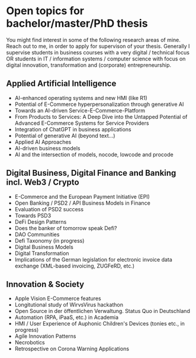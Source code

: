 # Open topics for bachelor/master/PhD thesis

You might find interest in some of the following research areas of mine. Reach out to me, in order to apply for supervison of your thesis. Generally I supervise students in business courses with a very digital / technical focus OR students in IT / information systems / computer science with focus on digital innovation, transformation and (corporate) entrepreneurship.

## Applied Artificial Intelligence
- AI-enhanced operating systems and new HMI (like R1)
- Potential of E-Commerce hyperpersonalization through generative AI
- Towards an AI-driven Service-E-Commerce-Platform
- From Products to Services: A Deep Dive into the Untapped Potential of Advanced E-Commerce Systems for Service Providers
- Integration of ChatGPT in business applications
- Potential of generative AI (beyond text...)
- Applied AI Approaches
- AI-driven business models
- AI and the intersection of models, nocode, lowcode and procode

## Digital Business, Digital Finance and Banking incl. Web3 / Crypto
- E-Commerce and the European Payment Initiative (EPI)
- Open Banking / PSD2 / API Business Models in Finance
- Evaluation of PSD2 success
- Towards PSD3
- DeFi Design Patterns
- Does the banker of tomorrow speak Defi?
- DAO Communities
- Defi Taxonomy (in progress)
- Digital Business Models
- Digital Transformation
- Implications of the German legislation for electronic invoice data exchange (XML-based invoicing, ZUGFeRD, etc.) 

## Innovation & Society
- Apple Vision E-Commerce features
- Longitutional study of WirvsVirus hackathon
- Open Source in der öffentlichen Verwaltung. Status Quo in Deutschland
- Automation (RPA, iPaaS, etc.) in Academia
- HMI / User Experience of Auphonic Children's Devices (tonies etc., in progress)
- Agile Innovation Patterns
- Necrobotics
- Retrospective on Corona Warning Applications
